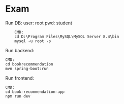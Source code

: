 # Exam

Run DB:
        user: root
        pwd: student

        CMD:
        cd D:\Program Files\MySQL\MySQL Server 8.4\bin
        mysql -u root -p
        

Run backend:

    CMD:
    cd bookrecommendation
    mvn spring-boot:run

Run frontend:

    CMD:
    cd book-recommendation-app
    npm run dev
